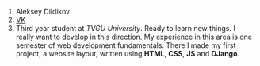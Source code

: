 1. Aleksey Dildikov
1. [VK](https://vk.com/justw8)
1. Third year student at _TVGU University_. Ready to learn new things. I really want to develop in this direction. 
   My experience in this area is one semester of web development fundamentals. There I made my first project, a website layout, written using **HTML**, **CSS**, **JS** and **DJango**.
